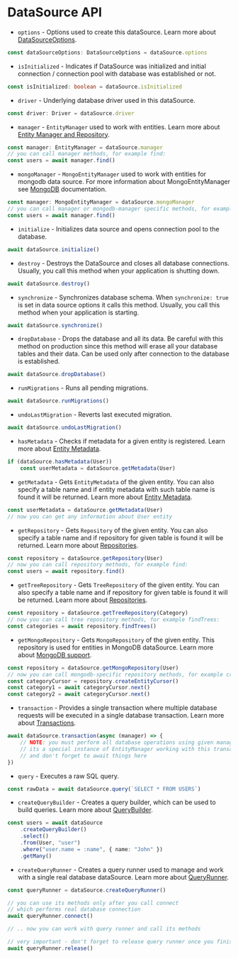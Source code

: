 # DataSource API

-   `options` - Options used to create this dataSource.
    Learn more about [DataSourceOptions](data-source-options.md).

```typescript
const dataSourceOptions: DataSourceOptions = dataSource.options
```

-   `isInitialized` - Indicates if DataSource was initialized and initial connection / connection pool with database was established or not.

```typescript
const isInitialized: boolean = dataSource.isInitialized
```

-   `driver` - Underlying database driver used in this dataSource.

```typescript
const driver: Driver = dataSource.driver
```

-   `manager` - `EntityManager` used to work with entities.
    Learn more about [Entity Manager and Repository](working-with-entity-manager.md).

```typescript
const manager: EntityManager = dataSource.manager
// you can call manager methods, for example find:
const users = await manager.find()
```

-   `mongoManager` - `MongoEntityManager` used to work with entities for mongodb data source.
    For more information about MongoEntityManager see [MongoDB](mongodb.md) documentation.

```typescript
const manager: MongoEntityManager = dataSource.mongoManager
// you can call manager or mongodb-manager specific methods, for example find:
const users = await manager.find()
```

-   `initialize` - Initializes data source and opens connection pool to the database.

```typescript
await dataSource.initialize()
```

-   `destroy` - Destroys the DataSource and closes all database connections.
    Usually, you call this method when your application is shutting down.

```typescript
await dataSource.destroy()
```

-   `synchronize` - Synchronizes database schema. When `synchronize: true` is set in data source options it calls this method.
    Usually, you call this method when your application is starting.

```typescript
await dataSource.synchronize()
```

-   `dropDatabase` - Drops the database and all its data.
    Be careful with this method on production since this method will erase all your database tables and their data.
    Can be used only after connection to the database is established.

```typescript
await dataSource.dropDatabase()
```

-   `runMigrations` - Runs all pending migrations.

```typescript
await dataSource.runMigrations()
```

-   `undoLastMigration` - Reverts last executed migration.

```typescript
await dataSource.undoLastMigration()
```

-   `hasMetadata` - Checks if metadata for a given entity is registered.
    Learn more about [Entity Metadata](entity-metadata.md).

```typescript
if (dataSource.hasMetadata(User))
    const userMetadata = dataSource.getMetadata(User)
```

-   `getMetadata` - Gets `EntityMetadata` of the given entity.
    You can also specify a table name and if entity metadata with such table name is found it will be returned.
    Learn more about [Entity Metadata](entity-metadata.md).

```typescript
const userMetadata = dataSource.getMetadata(User)
// now you can get any information about User entity
```

-   `getRepository` - Gets `Repository` of the given entity.
    You can also specify a table name and if repository for given table is found it will be returned.
    Learn more about [Repositories](working-with-repository.md).

```typescript
const repository = dataSource.getRepository(User)
// now you can call repository methods, for example find:
const users = await repository.find()
```

-   `getTreeRepository` - Gets `TreeRepository` of the given entity.
    You can also specify a table name and if repository for given table is found it will be returned.
    Learn more about [Repositories](working-with-repository.md).

```typescript
const repository = dataSource.getTreeRepository(Category)
// now you can call tree repository methods, for example findTrees:
const categories = await repository.findTrees()
```

-   `getMongoRepository` - Gets `MongoRepository` of the given entity.
    This repository is used for entities in MongoDB dataSource.
    Learn more about [MongoDB support](mongodb.md).

```typescript
const repository = dataSource.getMongoRepository(User)
// now you can call mongodb-specific repository methods, for example createEntityCursor:
const categoryCursor = repository.createEntityCursor()
const category1 = await categoryCursor.next()
const category2 = await categoryCursor.next()
```

-   `transaction` - Provides a single transaction where multiple database requests will be executed in a single database transaction.
    Learn more about [Transactions](transactions.md).

```typescript
await dataSource.transaction(async (manager) => {
    // NOTE: you must perform all database operations using given manager instance
    // its a special instance of EntityManager working with this transaction
    // and don't forget to await things here
})
```

-   `query` - Executes a raw SQL query.

```typescript
const rawData = await dataSource.query(`SELECT * FROM USERS`)
```

-   `createQueryBuilder` - Creates a query builder, which can be used to build queries.
    Learn more about [QueryBuilder](select-query-builder.md).

```typescript
const users = await dataSource
    .createQueryBuilder()
    .select()
    .from(User, "user")
    .where("user.name = :name", { name: "John" })
    .getMany()
```

-   `createQueryRunner` - Creates a query runner used to manage and work with a single real database dataSource.
    Learn more about [QueryRunner](query-runner.md).

```typescript
const queryRunner = dataSource.createQueryRunner()

// you can use its methods only after you call connect
// which performs real database connection
await queryRunner.connect()

// .. now you can work with query runner and call its methods

// very important - don't forget to release query runner once you finished working with it
await queryRunner.release()
```
